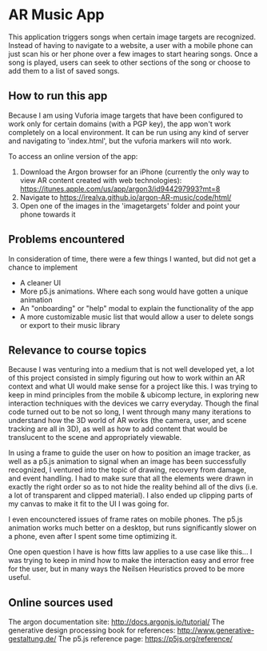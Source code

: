 AR Music App
======

This application triggers songs when certain image targets are recognized. Instead of having to navigate to a website, a user with a mobile phone can just scan his or her phone over a few images to start hearing songs. Once a song is played, users can seek to other sections of the song or choose to add them to a list of saved songs. 

## How to run this app

Because I am using Vuforia image targets that have been configured to work only for certain domains (with a PGP key), the app won't work completely on a local environment. It can be run using any kind of server and navigating to 'index.html', but the vuforia markers will nto work. 

To access an online version of the app:
1. Download the Argon browser for an iPhone (currently the only way to view AR content created with web technologies): https://itunes.apple.com/us/app/argon3/id944297993?mt=8
2. Navigate to https://irealva.github.io/argon-AR-music/code/html/
3. Open one of the images in the 'imagetargets' folder and point your phone towards it

## Problems encountered

In consideration of time, there were a few things I wanted, but did not get a chance to implement

* A cleaner UI
* More p5.js animations. Where each song would have gotten a unique animation
* An "onboarding" or "help" modal to explain the functionality of the app
* A more customizable music list that would allow a user to delete songs or export to their music library

## Relevance to course topics

Because I was venturing into a medium that is not well developed yet, a lot of this project consisted in simply figuring out how to work within an AR context and what UI would make sense for a project like this. I was trying to keep in mind principles from the mobile & ubicomp lecture, in exploring new interaction techniques with the devices we carry everyday. Though the final code turned out to be not so long, I went through many many iterations to understand how the 3D world of AR works (the camera, user, and scene tracking are all in 3D), as well as how to add content that would be translucent to the scene and appropriately viewable. 

In using a frame to guide the user on how to position an image tracker, as well as a p5.js animation to signal when an image has been successfully recognized, I ventured into the topic of drawing, recovery from damage, and event handling. I had to make sure that all the elements were drawn in exactly the right order so as to not hide the reality behind all of the divs (i.e. a lot of transparent and clipped material). I also ended up clipping parts of my canvas to make it fit to the UI I was going for. 

I even encounctered issues of frame rates on mobile phones. The p5.js animation works much better on a desktop, but runs significantly slower on a phone, even after I spent some time optimizing it. 

One open question I have is how fitts law applies to a use case like this... I was trying to keep in mind how to make the interaction easy and error free for the user, but in many ways the Neilsen Heuristics proved to be more useful. 

## Online sources used

The argon documentation site: http://docs.argonjs.io/tutorial/
The generative design processing book for references: http://www.generative-gestaltung.de/
The p5.js reference page: https://p5js.org/reference/